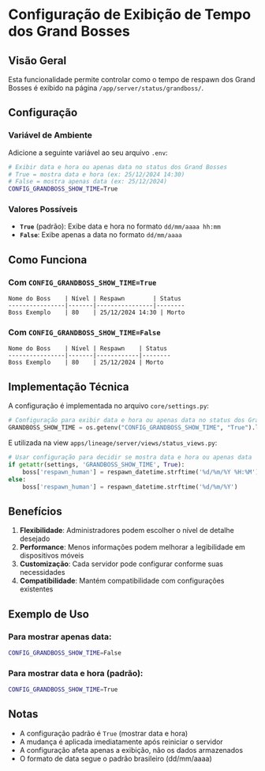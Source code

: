 # Configuração de Exibição de Tempo dos Grand Bosses

## Visão Geral

Esta funcionalidade permite controlar como o tempo de respawn dos Grand Bosses é exibido na página `/app/server/status/grandboss/`.

## Configuração

### Variável de Ambiente

Adicione a seguinte variável ao seu arquivo `.env`:

```bash
# Exibir data e hora ou apenas data no status dos Grand Bosses
# True = mostra data e hora (ex: 25/12/2024 14:30)
# False = mostra apenas data (ex: 25/12/2024)
CONFIG_GRANDBOSS_SHOW_TIME=True
```

### Valores Possíveis

- **`True`** (padrão): Exibe data e hora no formato `dd/mm/aaaa hh:mm`
- **`False`**: Exibe apenas a data no formato `dd/mm/aaaa`

## Como Funciona

### Com `CONFIG_GRANDBOSS_SHOW_TIME=True`
```
Nome do Boss    | Nível | Respawn        | Status
----------------|-------|----------------|--------
Boss Exemplo    | 80    | 25/12/2024 14:30 | Morto
```

### Com `CONFIG_GRANDBOSS_SHOW_TIME=False`
```
Nome do Boss    | Nível | Respawn    | Status
----------------|-------|------------|--------
Boss Exemplo    | 80    | 25/12/2024 | Morto
```

## Implementação Técnica

A configuração é implementada no arquivo `core/settings.py`:

```python
# Configuração para exibir data e hora ou apenas data no status dos Grand Bosses
GRANDBOSS_SHOW_TIME = os.getenv("CONFIG_GRANDBOSS_SHOW_TIME", "True").lower() in ['true', '1', 'yes']
```

E utilizada na view `apps/lineage/server/views/status_views.py`:

```python
# Usar configuração para decidir se mostra data e hora ou apenas data
if getattr(settings, 'GRANDBOSS_SHOW_TIME', True):
    boss['respawn_human'] = respawn_datetime.strftime('%d/%m/%Y %H:%M')
else:
    boss['respawn_human'] = respawn_datetime.strftime('%d/%m/%Y')
```

## Benefícios

1. **Flexibilidade**: Administradores podem escolher o nível de detalhe desejado
2. **Performance**: Menos informações podem melhorar a legibilidade em dispositivos móveis
3. **Customização**: Cada servidor pode configurar conforme suas necessidades
4. **Compatibilidade**: Mantém compatibilidade com configurações existentes

## Exemplo de Uso

### Para mostrar apenas data:
```bash
CONFIG_GRANDBOSS_SHOW_TIME=False
```

### Para mostrar data e hora (padrão):
```bash
CONFIG_GRANDBOSS_SHOW_TIME=True
```

## Notas

- A configuração padrão é `True` (mostrar data e hora)
- A mudança é aplicada imediatamente após reiniciar o servidor
- A configuração afeta apenas a exibição, não os dados armazenados
- O formato de data segue o padrão brasileiro (dd/mm/aaaa) 